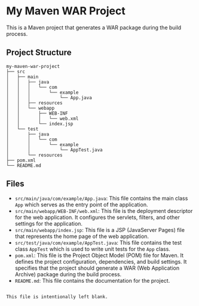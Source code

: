 # My Maven WAR Project

This is a Maven project that generates a WAR package during the build process.

## Project Structure

```
my-maven-war-project
├── src
│   ├── main
│   │   ├── java
│   │   │   └── com
│   │   │       └── example
│   │   │           └── App.java
│   │   ├── resources
│   │   └── webapp
│   │       ├── WEB-INF
│   │       │   └── web.xml
│   │       └── index.jsp
│   └── test
│       ├── java
│       │   └── com
│       │       └── example
│       │           └── AppTest.java
│       └── resources
├── pom.xml
└── README.md
```

## Files

- `src/main/java/com/example/App.java`: This file contains the main class `App` which serves as the entry point of the application.
- `src/main/webapp/WEB-INF/web.xml`: This file is the deployment descriptor for the web application. It configures the servlets, filters, and other settings for the application.
- `src/main/webapp/index.jsp`: This file is a JSP (JavaServer Pages) file that represents the home page of the web application.
- `src/test/java/com/example/AppTest.java`: This file contains the test class `AppTest` which is used to write unit tests for the `App` class.
- `pom.xml`: This file is the Project Object Model (POM) file for Maven. It defines the project configuration, dependencies, and build settings. It specifies that the project should generate a WAR (Web Application Archive) package during the build process.
- `README.md`: This file contains the documentation for the project.
```

This file is intentionally left blank.
```